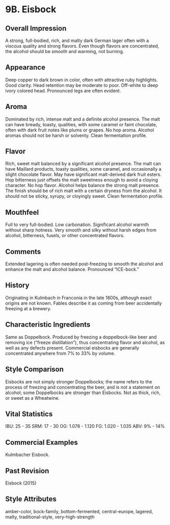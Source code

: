 # 9B. Eisbock

## Overall Impression

A strong, full-bodied, rich, and malty dark German lager often with a viscous quality and strong flavors. Even though flavors are concentrated, the alcohol should be smooth and warming, not burning.

## Appearance

Deep copper to dark brown in color, often with attractive ruby highlights. Good clarity. Head retention may be moderate to poor. Off-white to deep ivory colored head. Pronounced legs are often evident.

## Aroma

Dominated by rich, intense malt and a definite alcohol presence. The malt can have bready, toasty, qualities, with some caramel or faint chocolate, often with dark fruit notes like plums or grapes. No hop aroma. Alcohol aromas should not be harsh or solventy. Clean fermentation profile.

## Flavor

Rich, sweet malt balanced by a significant alcohol presence. The malt can have Maillard products, toasty qualities, some caramel, and occasionally a slight chocolate flavor. May have significant malt-derived dark fruit esters. Hop bitterness just offsets the malt sweetness enough to avoid a cloying character. No hop flavor. Alcohol helps balance the strong malt presence. The finish should be of rich malt with a certain dryness from the alcohol. It should not be sticky, syrupy, or cloyingly sweet. Clean fermentation profile.

## Mouthfeel

Full to very full-bodied. Low carbonation. Significant alcohol warmth without sharp hotness. Very smooth and silky without harsh edges from alcohol, bitterness, fusels, or other concentrated flavors.

## Comments

Extended lagering is often needed post-freezing to smooth the alcohol and enhance the malt and alcohol balance. Pronounced “ICE-bock.”

## History

Originating in Kulmbach in Franconia in the late 1800s, although exact origins are not known. Fables describe it as coming from beer accidentally freezing at a brewery.

## Characteristic Ingredients

Same as Doppelbock. Produced by freezing a doppelbock-like beer and removing ice (“freeze distillation”), thus concentrating flavor and alcohol, as well as any defects present. Commercial eisbocks are generally concentrated anywhere from 7% to 33% by volume.

## Style Comparison

Eisbocks are not simply stronger Doppelbocks; the name refers to the process of freezing and concentrating the beer, and is not a statement on alcohol; some Doppelbocks are stronger than Eisbocks. Not as thick, rich, or sweet as a Wheatwine.

## Vital Statistics

IBU: 25 - 35
SRM: 17 - 30
OG: 1.078 - 1.120
FG: 1.020 - 1.035
ABV: 9% - 14%

## Commercial Examples

Kulmbacher Eisbock.

## Past Revision

Eisbock (2015)

## Style Attributes

amber-color, bock-family, bottom-fermented, central-europe, lagered, malty, traditional-style, very-high-strength